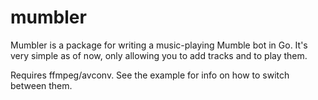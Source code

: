 # mumbler
Mumbler is a package for writing a music-playing Mumble bot in Go.
It's very simple as of now, only allowing you to add tracks and to play them.

Requires ffmpeg/avconv. See the example for info on how to switch between them.

